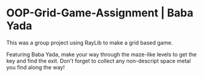 # OOP-Grid-Game-Assignment | Baba Yada

This was a group project using RayLib to make a grid based game.

Featuring Baba Yada, make your way through the maze-like levels to get the key and find the exit. Don't forget to collect any non-descript space metal you find along the way!
